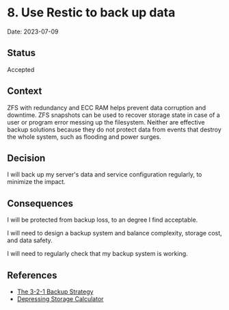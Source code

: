 # 8. Use Restic to back up data

Date: 2023-07-09

## Status

Accepted

## Context

ZFS with redundancy and ECC RAM helps prevent data corruption and downtime.
ZFS snapshots can be used to recover storage state in case of a user or program error messing up the filesystem.
Neither are effective backup solutions because they do not protect data from events that destroy the whole system,
such as flooding and power surges.

## Decision

I will back up my server's data and service configuration regularly,
to minimize the impact.

## Consequences

I will be protected from backup loss, to an degree I find acceptable.

I will need to design a backup system and balance complexity, storage cost, and data safety.

I will need to regularly check that my backup system is working.

## References

- [The 3-2-1 Backup Strategy](https://www.backblaze.com/blog/the-3-2-1-backup-strategy/)
- [Depressing Storage Calculator](https://jrs-s.net/2016/11/08/depressing-storage-calculator/)
